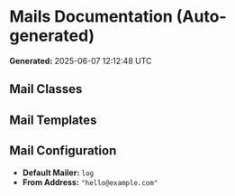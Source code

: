 # Mails Documentation (Auto-generated)

**Generated:** 2025-06-07 12:12:48 UTC

## Mail Classes


## Mail Templates


## Mail Configuration
- **Default Mailer:** `log`
- **From Address:** `"hello@example.com"`

